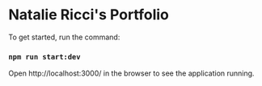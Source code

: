# Natalie Ricci's Portfolio

To get started, run the command:

### `npm run start:dev`

Open http://localhost:3000/ in the browser to see the application running.
